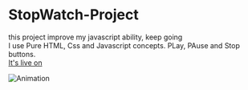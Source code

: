 # StopWatch-Project
this project improve my javascript ability, keep going <br>
I use Pure HTML, Css  and Javascript concepts. 
PLay, PAuse and Stop buttons. <br>
[It's live on ](https://m-burak-yilmazer.github.io/StopWatch-Project/)

![Animation](https://github.com/M-Burak-Yilmazer/StopWatch-Project/assets/101402476/acc14b2a-c4dc-45ec-8319-11c8fd8d5cc1)
